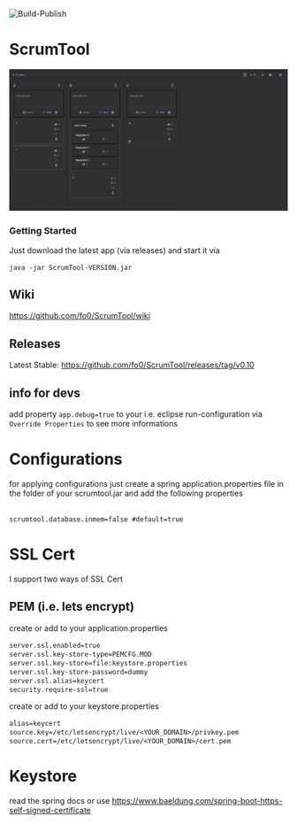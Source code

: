 ![Build-Publish](https://github.com/fo0/ScrumTool/workflows/Build-Publish/badge.svg?event=push)

# ScrumTool
![Demo-GUI](docs/chrome_2020-08-17_09-49-26.png)

### Getting Started
Just download the latest app (via releases) and start it via <br>
```
java -jar ScrumTool-VERSION.jar
```

## Wiki
https://github.com/fo0/ScrumTool/wiki

## Releases
Latest Stable: https://github.com/fo0/ScrumTool/releases/tag/v0.10 



## info for devs
add property `app.debug=true` to your i.e. eclipse run-configuration via `Override Properties` to see more informations

# Configurations
for applying configurations just create a spring application.properties file in the folder of your scrumtool.jar and add the following properties 

```properties

scrumtool.database.inmem=false #default=true
```

# SSL Cert
I support two ways of SSL Cert
## PEM (i.e. lets encrypt)
create or add to your application.properties
```properties
server.ssl.enabled=true
server.ssl.key-store-type=PEMCFG.MOD
server.ssl.key-store=file:keystore.properties
server.ssl.key-store-password=dummy
server.ssl.alias=keycert
security.require-ssl=true
```

create or add to your keystore.properties
```properties
alias=keycert
source.key=/etc/letsencrypt/live/<YOUR_DOMAIN>/privkey.pem
source.cert=/etc/letsencrypt/live/<YOUR_DOMAIN>/cert.pem
```

# Keystore
read the spring docs or use https://www.baeldung.com/spring-boot-https-self-signed-certificate

